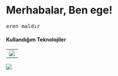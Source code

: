 <h1>Merhabalar, Ben ege!</h1>
<pre>eren maldır</pre>
<h4>Kullandığım Teknolojiler</h4>
<table>
<tr>

<td><img src="https://upload.wikimedia.org/wikipedia/commons/thumb/0/0d/C_Sharp_wordmark.svg/120px-C_Sharp_wordmark.svg.png"></td>


</tr>
</table>
<img src="https://github-readme-stats.vercel.app/api/top-langs/?username=ege19055&layout=compact&bg_color=0d1117&border_color=0d1117&text-color:79ff97&langs_count=12"><br><br>

